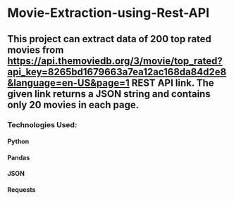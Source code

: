 # Movie-Extraction-using-Rest-API
## This project can extract data of 200 top rated movies from https://api.themoviedb.org/3/movie/top_rated?api_key=8265bd1679663a7ea12ac168da84d2e8&language=en-US&page=1 REST API link. The given link returns a JSON string and contains only 20 movies in each page. 

### Technologies Used:
#### Python
#### Pandas
#### JSON
#### Requests
